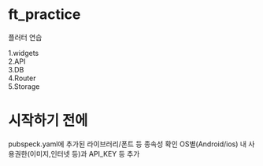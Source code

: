 # ft_practice

플러터 연습

1.widgets
</br>
2.API
</br>
3.DB
</br>
4.Router
</br>
5.Storage


# 시작하기 전에
pubspeck.yaml에 추가된 라이브러리/폰트 등 종속성 확인
OS별(Android/ios) 내 사용권한(이미지,인터넷 등)과 API_KEY 등 추가

